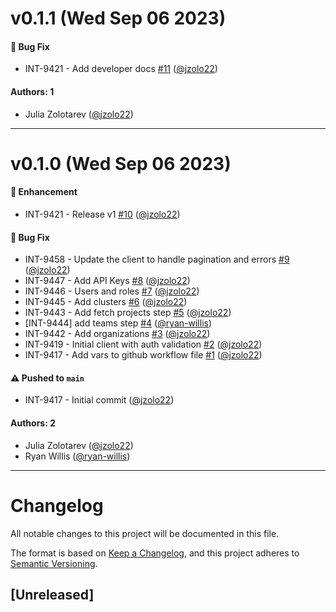 # v0.1.1 (Wed Sep 06 2023)

#### 🐛 Bug Fix

- INT-9421 - Add developer docs [#11](https://github.com/JupiterOne/graph-mongodb/pull/11) ([@jzolo22](https://github.com/jzolo22))

#### Authors: 1

- Julia Zolotarev ([@jzolo22](https://github.com/jzolo22))

---

# v0.1.0 (Wed Sep 06 2023)

#### 🚀 Enhancement

- INT-9421 - Release v1 [#10](https://github.com/JupiterOne/graph-mongodb/pull/10) ([@jzolo22](https://github.com/jzolo22))

#### 🐛 Bug Fix

- INT-9458 - Update the client to handle pagination and errors [#9](https://github.com/JupiterOne/graph-mongodb/pull/9) ([@jzolo22](https://github.com/jzolo22))
- INT-9447 - Add API Keys [#8](https://github.com/JupiterOne/graph-mongodb/pull/8) ([@jzolo22](https://github.com/jzolo22))
- INT-9446 - Users and roles [#7](https://github.com/JupiterOne/graph-mongodb/pull/7) ([@jzolo22](https://github.com/jzolo22))
- INT-9445 - Add clusters [#6](https://github.com/JupiterOne/graph-mongodb/pull/6) ([@jzolo22](https://github.com/jzolo22))
- INT-9443 - Add fetch projects step [#5](https://github.com/JupiterOne/graph-mongodb/pull/5) ([@jzolo22](https://github.com/jzolo22))
- [INT-9444] add teams step [#4](https://github.com/JupiterOne/graph-mongodb/pull/4) ([@ryan-willis](https://github.com/ryan-willis))
- INT-9442 - Add organizations [#3](https://github.com/JupiterOne/graph-mongodb/pull/3) ([@jzolo22](https://github.com/jzolo22))
- INT-9419 - Initial client with auth validation [#2](https://github.com/JupiterOne/graph-mongodb/pull/2) ([@jzolo22](https://github.com/jzolo22))
- INT-9417 - Add vars to github workflow file [#1](https://github.com/JupiterOne/graph-mongodb/pull/1) ([@jzolo22](https://github.com/jzolo22))

#### ⚠️ Pushed to `main`

- INT-9417 - Initial commit ([@jzolo22](https://github.com/jzolo22))

#### Authors: 2

- Julia Zolotarev ([@jzolo22](https://github.com/jzolo22))
- Ryan Willis ([@ryan-willis](https://github.com/ryan-willis))

---

# Changelog

All notable changes to this project will be documented in this file.

The format is based on [Keep a Changelog](https://keepachangelog.com/en/1.0.0/),
and this project adheres to
[Semantic Versioning](https://semver.org/spec/v2.0.0.html).

## [Unreleased]
